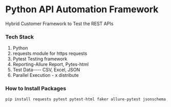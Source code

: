 # Python API Automation Framework

Hybrid Customer Framework to Test the REST APIs

### Tech Stack
1. Python
2. requests module for https requests
3. Pytest Testing framework
4. Reporting-Allure Report, Pytes-html
5. Test Data---- CSV, Excel, JSON
6. Parallel Execution - x distribute

### How to Install Packages
``pip install requests pytest pytest-html faker allure-pytest jsonschema``